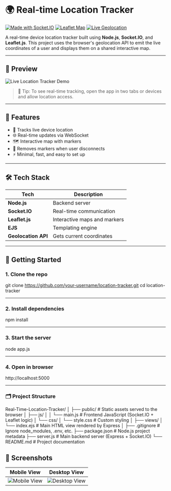# 🌍 Real-time Location Tracker

[![Made with Socket.IO](https://img.shields.io/badge/Socket.IO-v4.7.2-blue?logo=socket.io&logoColor=white)](https://socket.io)
[![Leaflet Map](https://img.shields.io/badge/Leaflet-Map-green?logo=leaflet&logoColor=white)](https://leafletjs.com/)
[![Live Geolocation](https://img.shields.io/badge/Live-Geolocation-orange)](https://developer.mozilla.org/en-US/docs/Web/API/Geolocation_API)

A real-time device location tracker built using **Node.js**, **Socket.IO**, and **Leaflet.js**. This project uses the browser's geolocation API to emit the live coordinates of a user and displays them on a shared interactive map.

---

## 🎥 Preview

![Live Location Tracker Demo](https://user-images.githubusercontent.com/your-gif-url/location-tracker-demo.gif)

> 📌 Tip: To see real-time tracking, open the app in two tabs or devices and allow location access.

---

## 🔧 Features

- 📍 Tracks live device location
- 🌐 Real-time updates via WebSocket
- 🗺️ Interactive map with markers
- 👥 Removes markers when user disconnects
- ⚡ Minimal, fast, and easy to set up

---

## 🛠️ Tech Stack

| Tech       | Description                          |
|------------|--------------------------------------|
| **Node.js** | Backend server                      |
| **Socket.IO** | Real-time communication           |
| **Leaflet.js** | Interactive maps and markers     |
| **EJS** | Templating engine                       |
| **Geolocation API** | Gets current coordinates    |

---

## 🚀 Getting Started

### 1. Clone the repo

git clone https://github.com/your-username/location-tracker.git
cd location-tracker

---

### 2. Install dependencies
npm install

---

### 3. Start the server
node app.js

---

### 4. Open in browser
http://localhost:5000

---

### 🗂️ Project Structure
Real-Time-Location-Tracker/
│
├── public/                   # Static assets served to the browser
│   ├── js/
│   │   └── main.js           # Frontend JavaScript (Socket.IO + Leaflet logic)
│   └── css/
│       └── style.css         # Custom styling
│
├── views/
│   └── index.ejs             # Main HTML view rendered by Express
│
├── .gitignore                # Ignore node_modules, .env, etc.
├── package.json              # Node.js project metadata
├── server.js                 # Main backend server (Express + Socket.IO)
└── README.md                 # Project documentation


## 📸 Screenshots

| Mobile View | Desktop View |
|-------------|--------------|
| ![Mobile View](https://raw.githubusercontent.com/abhirockzz/sockets-demo/master/assets/location.gif) | ![Desktop View](https://raw.githubusercontent.com/abhirockzz/sockets-demo/master/assets/location.gif) |



